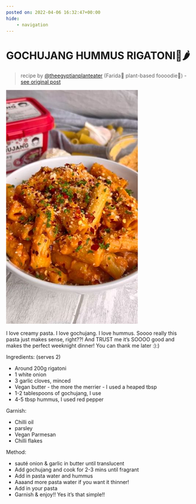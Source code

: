 ```yaml
---
posted on: 2022-04-06 16:32:47+00:00
hide:
    - navigation
---
```


# GOCHUJANG HUMMUS RIGATONI🍝🌶 

> recipe by [@theegyptianplanteater](https://www.instagram.com/theegyptianplanteater/) 
(Farida🌸 plant-based foooodie🌱) - [see original post](https://instagram.com/p/CcBDPFjqUZt)

![](../img/theegyptianplanteater_06-04-2022_1604.png)

I love creamy pasta. I love gochujang. I love hummus. Soooo really this pasta just makes sense, right??! And TRUST me it’s SOOOO good and makes the perfect weeknight dinner! You can thank me later :):)  
  
Ingredients: (serves 2)  
- Around 200g rigatoni   
- 1 white onion   
- 3 garlic cloves, minced   
- Vegan butter - the more the merrier - I used a heaped tbsp  
- 1-2 tablespoons of gochujang, I use   
- 4-5 tbsp hummus, I used red pepper   
  
Garnish:   
- Chilli oil   
- parsley   
- Vegan Parmesan   
- Chilli flakes   
  
Method:   
- sauté onion & garlic in butter until translucent   
- Add gochujang and cook for 2-3 mins until fragrant   
- Add in pasta water and hummus   
- Aaaand more pasta water if you want it thinner!   
- Add in your pasta   
- Garnish & enjoy!! Yes it’s that simple!!   